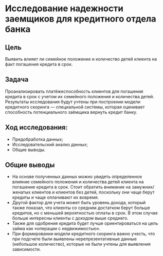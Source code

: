 # Исследование надежности заемщиков для кредитного отдела банка
## Цель
Выявить влияет ли семейное положение и количество детей клиента на факт погашения кредита в срок.

## Задача
Проанализировать платёжеспособность клиентов для погашения кредита в срок с учетом их семейного положения и количества детей. Результаты исследования будут учтены при построении модели кредитного скоринга — специальной системы, которая оценивает способность потенциального заёмщика вернуть кредит банку.

## Ход исследования:
- Предобработка данных;
- Исследовательский анализ данных;
- Общие выводы.

## Общие выводы
- На основе полученных данных можно увидеть определенное влияние семейного положения и количества детей клиента на погашение кредита в срок. Стоит обратить внимание на замужних/женатых клиентов и клиентов без детей, поскольку они чаще берут кредиты и чаще оплачивают их вовремя.
- Другой фактор для учета может быть уровень дохода, который также показал, что клиенты со средним достатком берут больше кредитов, но с меньшей вероятностью оплаты в срок. В этом случае больше интересны клиенты с доходом выше среднего.
- Также для одобрения кредита будет лучше ориентироваться на цель займа как «операции с недвижимостью».
- При формировании модели кредитного скоринга важно учесть, что при подсчете были выявлены нерепрезентативные данные (небольшое количество), которые не были учтены для выявления зависимости.
